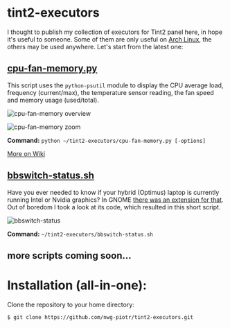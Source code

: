 # tint2-executors
I thought to publish my collection of executors for Tint2 panel here, in hope it's useful to someone. Some of them are only
useful on [Arch Linux](https://www.archlinux.org), the others may be used anywhere. Let's start from the latest one:

## [cpu-fan-memory.py](cpu-fan-memory.py)
This script uses the `python-psutil` module to display the CPU average load, frequency (current/max),
the temperature sensor reading, the fan speed and memory usage (used/total).

![cpu-fan-memory overview](http://nwg.pl/wiki-tint2-executors/cpu-fan-memory-overview.png)

![cpu-fan-memory zoom](http://nwg.pl/wiki-tint2-executors/cpu-fan-memory-zoom.png)

**Command:** `python ~/tint2-executors/cpu-fan-memory.py [-options]`

[More on Wiki](https://github.com/nwg-piotr/tint2-executors/wiki/CPU-load,-fan-speed,-memory-usage)

## [bbswitch-status.sh](https://github.com/nwg-piotr/tint2-executors/blob/master/bbswitch-status.sh)

Have you ever needed to know if your hybrid (Optimus) laptop is currently running Intel or Nvidia graphics? In GNOME [there was an extension for that](https://extensions.gnome.org/extension/1100/bumblebee-status). Out of boredom I took a look at its code, which resulted in this short script.

![bbswitch-status](http://nwg.pl/wiki-tint2-executors/bumblebee-status.png)

**Command:** `~/tint2-executors/bbswitch-status.sh`

## more scripts coming soon...

# Installation (all-in-one):

Clone the repository to your home directory:

`$ git clone https://github.com/nwg-piotr/tint2-executors.git`

